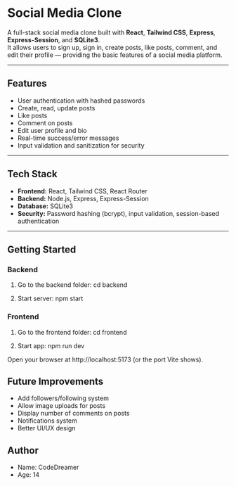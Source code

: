 # Social Media Clone

A full-stack social media clone built with **React**, **Tailwind CSS**, **Express**, **Express-Session**, and **SQLite3**.  
It allows users to sign up, sign in, create posts, like posts, comment, and edit their profile — providing the basic features of a social media platform.

---

## Features

- User authentication with hashed passwords
- Create, read, update posts
- Like posts
- Comment on posts
- Edit user profile and bio
- Real-time success/error messages
- Input validation and sanitization for security

---

## Tech Stack

- **Frontend:** React, Tailwind CSS, React Router
- **Backend:** Node.js, Express, Express-Session
- **Database:** SQLite3
- **Security:** Password hashing (bcrypt), input validation, session-based authentication

---

## Getting Started

### Backend

1. Go to the backend folder:
cd backend

2. Start server:
npm start

### Frontend
1. Go to the frontend folder:
cd frontend

2. Start app:
npm run dev

Open your browser at http://localhost:5173 (or the port Vite shows).

## Future Improvements
- Add followers/following system
- Allow image uploads for posts
- Display number of comments on posts
- Notifications system
- Better UI/UX design

## Author
- Name: CodeDreamer
- Age: 14
